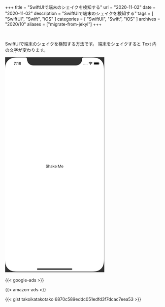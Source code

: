 +++
title =  "SwiftUIで端末のシェイクを検知する"
url = "2020-11-02"
date = "2020-11-02"
description = "SwiftUIで端末のシェイクを検知する"
tags = [
  "SwiftUI",
  "Swift",
  "iOS"
]
categories = [
  "SwiftUI",
  "Swift",
  "iOS"
]
archives = "2020/10"
aliases = ["migrate-from-jekyl"]
+++

<br>

SwiftUIで端末のシェイクを検知する方法です。
端末をシェイクすると Text 内の文字が変わります。

![Shake](1.gif)

<!-- Google Ads -->
{{< google-ads >}}

<!-- Amazon Ads -->
{{< amazon-ads >}}

{{< gist takoikatakotako 6870c589eddc051edfd3f7dcac7eea53 >}}
